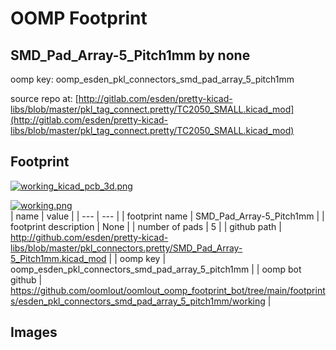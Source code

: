 # OOMP Footprint  
## SMD_Pad_Array-5_Pitch1mm  by none  
  
oomp key: oomp_esden_pkl_connectors_smd_pad_array_5_pitch1mm  
  
source repo at: [http://gitlab.com/esden/pretty-kicad-libs/blob/master/pkl_tag_connect.pretty/TC2050_SMALL.kicad_mod](http://gitlab.com/esden/pretty-kicad-libs/blob/master/pkl_tag_connect.pretty/TC2050_SMALL.kicad_mod)  
## Footprint  
  
[![working_kicad_pcb_3d.png](working_kicad_pcb_3d_600.png)](working_kicad_pcb_3d.png)  
  
[![working.png](working_600.png)](working.png)  
| name | value | 
| --- | --- | 
| footprint name | SMD_Pad_Array-5_Pitch1mm | 
| footprint description | None | 
| number of pads | 5 | 
| github path | http://github.com/esden/pretty-kicad-libs/blob/master/pkl_connectors.pretty/SMD_Pad_Array-5_Pitch1mm.kicad_mod | 
| oomp key | oomp_esden_pkl_connectors_smd_pad_array_5_pitch1mm | 
| oomp bot github | https://github.com/oomlout/oomlout_oomp_footprint_bot/tree/main/footprints/esden_pkl_connectors_smd_pad_array_5_pitch1mm/working | 
## Images  
